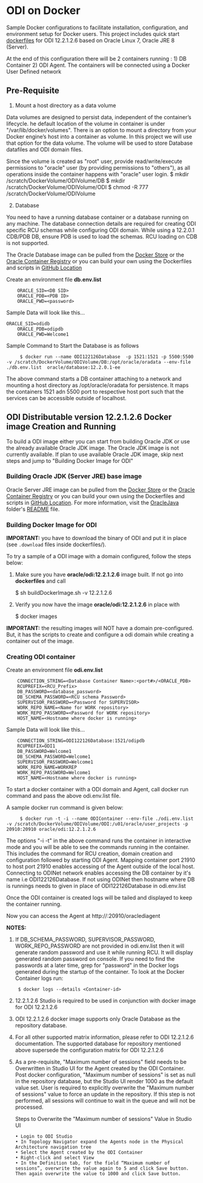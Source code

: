 ODI on Docker
=============
Sample Docker configurations to facilitate installation, configuration, and environment setup for Docker users. This project includes quick start [dockerfiles](dockerfiles/) for ODI 12.2.1.2.6 based on Oracle Linux 7, Oracle JRE 8 (Server).

At the end of this configuration there will be 2 containers running : 1) DB Container 2) ODI Agent.
The containers will be connected using a Docker User Defined network 

## Pre-Requisite

1. Mount a host directory as a data volume

Data volumes are designed to persist data, independent of the container’s lifecycle. he default location of the volume in container is under "/var/lib/docker/volumes".
There is an option to mount a directory from your Docker engine’s host into a container as volume. In this project we will use that option for the data volume. 
The volume will be used to store Database datafiles and ODI domain files.

Since the volume is created as "root" user, provide read/write/execute permissions to "oracle" user (by providing permissions to "others"), as all operations inside the container happens with "oracle" user login.
       $ mkdir /scratch/DockerVolume/ODIVolume/DB
       $ mkdir /scratch/DockerVolume/ODIVolume/ODI
       $ chmod -R 777 /scratch/DockerVolume/ODIVolume

2. Database

You need to have a running database container or a database running on any machine. 
The database connection details are required for creating ODI specific RCU schemas while configuring ODI domain. 
While using a 12.2.0.1 CDB/PDB DB, ensure PDB is used to load the schemas. RCU loading on CDB is not supported.

The Oracle Database image can be pulled from the [Docker Store](https://store.docker.com/images/oracle-database-enterprise-edition) or the [Oracle Container Registry](https://container-registry.oracle.com) or you can build your own using the Dockerfiles and scripts in [GitHub Location](https://github.com/oracle/docker-images/tree/master/OracleDatabase/dockerfiles/12.2.0.1)

Create an environment file **db.env.list**

        ORACLE_SID=<DB SID>
        ORACLE_PDB=<PDB ID>
        ORACLE_PWD=<password>
        
Sample Data will look like this...

	ORACLE_SID=odidb
        ORACLE_PDB=odipdb
        ORACLE_PWD=Welcome1
        
Sample Command to Start the Database is as follows

         $ docker run --name ODI122126Database  -p 1521:1521 -p 5500:5500 -v /scratch/DockerVolume/ODIVolume/DB:/opt/oracle/oradata --env-file ./db.env.list  oracle/database:12.2.0.1-ee

The above command starts a DB container attaching to a network and mounting a host directory as /opt/oracle/oradata for persistence. 
It maps the containers 1521 adn 5500 port to respective host port such that the services can be accessible outside of localhost.

## ODI Distributable version 12.2.1.2.6 Docker image Creation and Running

To build a ODI image either you can start from building Oracle JDK or use the already available Oracle JDK image.
The Oracle JDK  image is not currently available.
If plan to use available Oracle JDK image, skip next steps and jump to "Building Docker Image for ODI"

### Building Oracle JDK (Server JRE) base image

Oracle Server JRE image can be pulled from the [Docker Store](https://store.docker.com/images/oracle-serverjre-8) or the [Oracle Container Registry](https://container-registry.oracle.com) or you can build your own using the Dockerfiles and scripts in [GitHub Location](https://github.com/oracle/docker-images/tree/master/OracleJava/java-8). For more information, visit the [OracleJava](../OracleJava) folder's [README](../OracleJava/README.md) file.

### Building Docker Image for ODI

**IMPORTANT:** you have to download the binary of ODI and put it in place (see `.download` files inside dockerfiles/<version>).


To try a sample of a ODI image with a domain configured, follow the steps below:

  1. Make sure you have **oracle/odi:12.2.1.2.6** image built. If not go into **dockerfiles** and call 

        $ sh buildDockerImage.sh -v 12.2.1.2.6

  2. Verify you now have the image **oracle/odi:12.2.1.2.6** in place with 

        $ docker images

**IMPORTANT:** the resulting images will NOT have a domain pre-configured. But, it has the scripts to create and configure a odi domain while creating a container out of the image.


### Creating ODI container

Create an environment file **odi.env.list**

        CONNECTION_STRING=<Database Container Name>:<port#>/<ORACLE_PDB>
        RCUPREFIX=<RCU_Prefix>
        DB_PASSWORD=<database_password>
        DB_SCHEMA_PASSWORD=<RCU schema Password>
        SUPERVISOR_PASSWORD=<Password for SUPERVISOR>
        WORK_REPO_NAME=<Name for WORK repository>
        WORK_REPO_PASSWORD=<Password for WORK repository>
        HOST_NAME=<Hostname where docker is running>
        
        
Sample Data will look like this...

        CONNECTION_STRING=ODI122126Database:1521/odipdb
        RCUPREFIX=ODI1
        DB_PASSWORD=Welcome1
        DB_SCHEMA_PASSWORD=Welcome1
        SUPERVISOR_PASSWORD=Welcome1
        WORK_REPO_NAME=WORKREP
        WORK_REPO_PASSWORD=Welcome1
        HOST_NAME=<Hostname where docker is running>

To start a docker container with a ODI domain and Agent, call docker run command and pass the above odi.env.list file.

A sample docker run command is given below:

         $ docker run -t -i --name ODIContainer --env-file ./odi.env.list -v /scratch/DockerVolume/ODIVolume/ODI:/u01/oracle/user_projects -p 20910:20910 oracle/odi:12.2.1.2.6

The options "-i -t" in the above command runs the container in interactive mode and you will be able to see the commands running in the container. 
This includes the command for RCU creation, domain creation and configuration followed by starting ODI Agent. 
Mapping container port 21910 to host port 21910 enables accessing of the Agent outside of the local host.
Connecting to ODINet network enables accessing the DB container by it's name i.e ODI122126Database. If not using ODINet then hostname where DB is runnings needs to given in place of ODI122126Database in odi.env.list

Once the ODI container is created logs will be tailed and displayed to keep the container running.

Now you can access the Agent at http://<host name>:20910/oraclediagent 
         
**NOTES:** 

1) If DB_SCHEMA_PASSWORD, SUPERVISOR_PASSWORD, WORK_REPO_PASSWORD are not provided in odi.env.list then it will generate random password and use it while running RCU. It will display generated random password on console. If you need to find the passwords at a later time, grep for "password" in the Docker logs generated during the startup of the  container.  To look at the Docker Container logs run:

        $ docker logs --details <Container-id>


2) 12.2.1.2.6 Studio is required to be used in conjunction with docker image for ODI 12.2.1.2.6

3) ODI 12.2.1.2.6 docker image supports only Oracle Database as the repository database. 

4) For all other supported matrix information, please refer to ODI 12.2.1.2.6 documentation. The supported database for repository mentioned above supersede the configuration matrix for ODI 12.2.1.2.6

5) As a pre-requisite, "Maximum number of sessions" field needs to be Overwritten in Studio UI for the Agent created by the ODI Container. Post docker configuration, "Maximum number of sessions" is set as null in the repository database, but the Studio UI  render 1000 as the default value set. User is required  to explicitly overwrite the "Maximum number of sessions"  value to force an update in the repository. If this step is not performed, all sessions will continue to wait in the queue and will not be processed.

     Steps to Overwrite the "Maximum number of sessions"  Value in Studio UI

       • Login to ODI Studio
       • In Topology Navigator expand the Agents node in the Physical Architecture navigation tree
       • Select the Agent created by the ODI Container
       • Right-click and select View
       • In the Definition tab, for the field “Maximum number of sessions”, overwrite the value again to 5 and click Save button. Then again overwrite the value to 1000 and click Save button.



